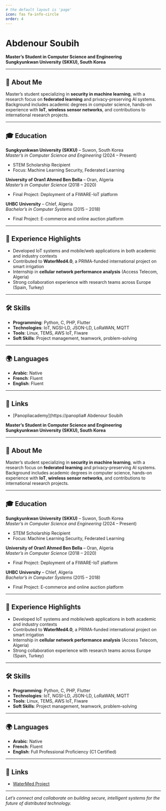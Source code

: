 ```yaml
---
# the default layout is 'page'
icon: fas fa-info-circle
order: 4
---
```


# Abdenour Soubih

**Master’s Student in Computer Science and Engineering**  
**Sungkyunkwan University (SKKU), South Korea**

---

## 🧠 About Me

Master’s student specializing in **security in machine learning**, with a research focus on **federated learning** and privacy-preserving AI systems. Background includes academic degrees in computer science, hands-on experience with **IoT**, **wireless sensor networks**, and contributions to international research projects.

---

## 🎓 Education

**Sungkyunkwan University (SKKU)** – Suwon, South Korea  
*Master’s in Computer Science and Engineering* (2024 – Present)  
- STEM Scholarship Recipient  
- Focus: Machine Learning Security, Federated Learning

**University of Oran1 Ahmed Ben Bella** – Oran, Algeria  
*Master’s in Computer Science* (2018 – 2020)  
- Final Project: Deployment of a FIWARE-IoT platform

**UHBC University** – Chlef, Algeria  
*Bachelor’s in Computer Systems* (2015 – 2018)  
- Final Project: E-commerce and online auction platform

---

## 💼 Experience Highlights

- Developed IoT systems and mobile/web applications in both academic and industry contexts  
- Contributed to **WaterMed4.0**, a PRIMA-funded international project on smart irrigation  
- Internship in **cellular network performance analysis** (Access Telecom, Algeria)  
- Strong collaboration experience with research teams across Europe (Spain, Turkey)

---

## 🛠️ Skills

- **Programming**: Python, C, PHP, Flutter  
- **Technologies**: IoT, NGSI-LD, JSON-LD, LoRaWAN, MQTT  
- **Tools**: Linux, TEMS, AWS IoT, Fiware  
- **Soft Skills**: Project management, teamwork, problem-solving

---

## 🌍 Languages

- **Arabic**: Native  
- **French**: Fluent  
- **English**: Fluent

---

## 🔗 Links

- [Panopliacademy](https://panoplia# Abdenour Soubih

**Master’s Student in Computer Science and Engineering**  
**Sungkyunkwan University (SKKU), South Korea**

---

## 🧠 About Me

Master’s student specializing in **security in machine learning**, with a research focus on **federated learning** and privacy-preserving AI systems. Background includes academic degrees in computer science, hands-on experience with **IoT**, **wireless sensor networks**, and contributions to international research projects.

---

## 🎓 Education

**Sungkyunkwan University (SKKU)** – Suwon, South Korea  
*Master’s in Computer Science and Engineering* (2024 – Present)  
- STEM Scholarship Recipient  
- Focus: Machine Learning Security, Federated Learning

**University of Oran1 Ahmed Ben Bella** – Oran, Algeria  
*Master’s in Computer Science* (2018 – 2020)  
- Final Project: Deployment of a FIWARE-IoT platform

**UHBC University** – Chlef, Algeria  
*Bachelor’s in Computer Systems* (2015 – 2018)  
- Final Project: E-commerce and online auction platform

---

## 💼 Experience Highlights

- Developed IoT systems and mobile/web applications in both academic and industry contexts  
- Contributed to **WaterMed4.0**, a PRIMA-funded international project on smart irrigation  
- Internship in **cellular network performance analysis** (Access Telecom, Algeria)  
- Strong collaboration experience with research teams across Europe (Spain, Turkey)

---

## 🛠️ Skills

- **Programming**: Python, C, PHP, Flutter  
- **Technologies**: IoT, NGSI-LD, JSON-LD, LoRaWAN, MQTT  
- **Tools**: Linux, TEMS, AWS IoT, Fiware  
- **Soft Skills**: Project management, teamwork, problem-solving

---

## 🌍 Languages

- **Arabic**: Native  
- **French**: Fluent  
- **English**: Full Professional Proficiency (C1 Certified)

---

## 🔗 Links


- [WaterMed Project](https://www.watermed-project.eu)

---

*Let’s connect and collaborate on building secure, intelligent systems for the future of distributed technology.*
